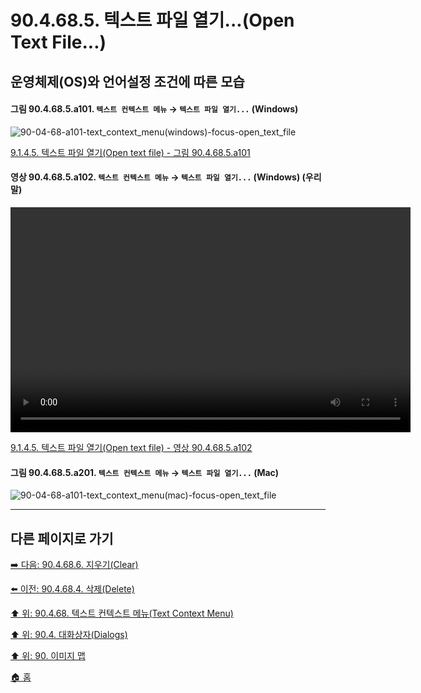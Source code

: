 # 90.4.68.5. 텍스트 파일 열기...(Open Text File...)
## 운영체제(OS)와 언어설정 조건에 따른 모습

<a id="90-04-68-05-a101"></a>

#### 그림 90.4.68.5.a101. `텍스트 컨텍스트 메뉴` → `텍스트 파일 열기...` (Windows)
![90-04-68-a101-text_context_menu(windows)-focus-open_text_file](https://github.com/wonder13662/gimp/assets/15767104/7813b3f7-1e32-401b-90ed-24cc88406096)

[9.1.4.5. 텍스트 파일 열기(Open text file) - 그림 90.4.68.5.a101](./09-01-04-05-open_text_file.md#90-04-68-05-a101)

<a id="90-04-68-05-a102"></a>

#### 영상 90.4.68.5.a102. `텍스트 컨텍스트 메뉴` → `텍스트 파일 열기...` (Windows) (우리말)
<video controls="controls" width="640" height="360" src="https://github.com/wonder13662/gimp/assets/15767104/7d455590-ff7c-4556-bc3d-3f7f8352b4b8"></video>

[9.1.4.5. 텍스트 파일 열기(Open text file) - 영상 90.4.68.5.a102](./09-01-04-05-open_text_file.md#90-04-68-05-a102)

<a id="90-04-68-05-a201"></a>

#### 그림 90.4.68.5.a201. `텍스트 컨텍스트 메뉴` → `텍스트 파일 열기...` (Mac)
![90-04-68-a101-text_context_menu(mac)-focus-open_text_file](https://github.com/wonder13662/gimp/assets/15767104/e16ccc22-a009-499d-97fb-b2062a4693c7)

***

## 다른 페이지로 가기

[➡️ 다음: 90.4.68.6. 지우기(Clear)](./90-04-68-06-clear.md)

[⬅️ 이전: 90.4.68.4. 삭제(Delete)](./90-04-68-04-delete.md)

[⬆️ 위: 90.4.68. 텍스트 컨텍스트 메뉴(Text Context Menu)](./90-04-68-00-text_context_menu.md)

[⬆️ 위: 90.4. 대화상자(Dialogs)](./90-04-00-dialogs.md)

[⬆️ 위: 90. 이미지 맵](./90-00-image-map.md)

[🏠 홈](./00-home.md)
